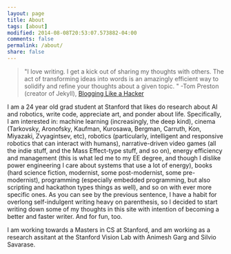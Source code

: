 ```yaml
---
layout: page
title: About
tags: [about]
modified: 2014-08-08T20:53:07.573882-04:00
comments: false
permalink: /about/
share: false
---
```

> "I love writing. I get a kick out of sharing my thoughts with others. The act of transforming ideas into words is an amazingly efficient way to solidify and refine your thoughts about a given topic. " -Tom Preston (creator of Jekyll), [Blogging Like a Hacker](http://tom.preston-werner.com/2008/11/17/blogging-like-a-hacker.html)

I am a 24 year old grad student at Stanford that likes do research about AI and robotics, write code, appreciate art, and ponder about life. Specifically, I am interested in: machine learning (increasingly, the  deep kind), cinema (Tarkovsky, Aronofsky, Kaufman, Kurosawa, Bergman, Carruth, Kon, Miyazaki, Zvyagintsev, etc), robotics (particularly, intelligent and responsive robotics that can interact with humans), narrative-driven video games (all the indie stuff, and the Mass Effect-type stuff, and so on), energy efficiency and management (this is what led me to my EE degree, and though I dislike power engineering I care about systems that use a lot of energy), books (hard science fiction, modernist, some post-modernist, some pre-modernist), programming (especially embedded programming, but also scripting and hackathon types things as well), and so on with ever more specific ones. As you can see by the previous sentence, I have a habit for overlong self-indulgent writing heavy on parenthesis, so I decided to start writing down some of my thoughts in this site with intention of becoming a better and faster writer. And for fun, too.

I am working towards a Masters in CS at Stanford, and am working as a research assitant at the Stanford Vision Lab with Animesh Garg and Silvio Savarase.
